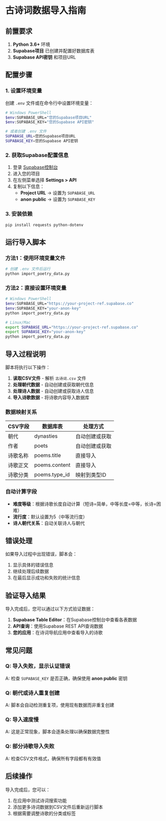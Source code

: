 # 古诗词数据导入指南

## 前置要求

1. **Python 3.6+** 环境
2. **Supabase项目** 已创建并配置好数据库表
3. **Supabase API密钥** 和项目URL

## 配置步骤

### 1. 设置环境变量

创建 `.env` 文件或在命令行中设置环境变量：

```bash
# Windows PowerShell
$env:SUPABASE_URL="您的Supabase项目URL"
$env:SUPABASE_KEY="您的Supabase API密钥"

# 或者创建 .env 文件
SUPABASE_URL=您的Supabase项目URL
SUPABASE_KEY=您的Supabase API密钥
```

### 2. 获取Supabase配置信息

1. 登录 [Supabase控制台](https://supabase.com)
2. 进入您的项目
3. 在左侧菜单选择 **Settings > API**
4. 复制以下信息：
   - **Project URL** → 设置为 `SUPABASE_URL`
   - **anon public** → 设置为 `SUPABASE_KEY`

### 3. 安装依赖

```bash
pip install requests python-dotenv
```

## 运行导入脚本

### 方法1：使用环境变量文件

```bash
# 创建 .env 文件后运行
python import_poetry_data.py
```

### 方法2：直接设置环境变量

```bash
# Windows PowerShell
$env:SUPABASE_URL="https://your-project-ref.supabase.co"
$env:SUPABASE_KEY="your-anon-key"
python import_poetry_data.py

# Linux/Mac
export SUPABASE_URL="https://your-project-ref.supabase.co"
export SUPABASE_KEY="your-anon-key"
python import_poetry_data.py
```

## 导入过程说明

脚本将执行以下操作：

1. **读取CSV文件** - 解析 `古诗词.csv` 文件
2. **处理朝代数据** - 自动创建或获取朝代信息
3. **处理诗人数据** - 自动创建或获取诗人信息
4. **导入诗歌数据** - 将诗歌内容导入数据库

### 数据映射关系

| CSV字段  | 数据库表      | 处理方式       |
| -------- | ------------- | -------------- |
| 朝代     | dynasties     | 自动创建或获取 |
| 作者     | poets         | 自动创建或获取 |
| 诗歌名称 | poems.title   | 直接导入       |
| 诗歌正文 | poems.content | 直接导入       |
| 诗歌分类 | poems.type_id | 映射到类型ID   |

### 自动计算字段

- **难度等级**：根据诗歌长度自动计算（短诗=简单，中等长度=中等，长诗=困难）
- **流行度**：默认设置为5（中等流行度）
- **诗人朝代关系**：自动关联诗人与朝代

## 错误处理

如果导入过程中出现错误，脚本会：

1. 显示具体的错误信息
2. 继续处理后续数据
3. 在最后显示成功和失败的统计信息

## 验证导入结果

导入完成后，您可以通过以下方式验证数据：

1. **Supabase Table Editor**：在Supabase控制台中查看各表数据
2. **API查询**：使用Supabase REST API查询数据
3. **您的应用**：在诗词导航应用中查看导入的诗歌

## 常见问题

### Q: 导入失败，显示认证错误

A: 检查 `SUPABASE_KEY` 是否正确，确保使用 **anon public** 密钥

### Q: 朝代或诗人重复创建

A: 脚本会自动检测重复项，使用现有数据而非重复创建

### Q: 导入速度慢

A: 这是正常现象，脚本会逐条处理以确保数据完整性

### Q: 部分诗歌导入失败

A: 检查CSV文件格式，确保所有字段都有有效值

## 后续操作

导入完成后，您可以：

1. 在应用中测试诗词搜索功能
2. 添加更多诗词数据到CSV文件后重新运行脚本
3. 根据需要调整诗歌的分类或标签

